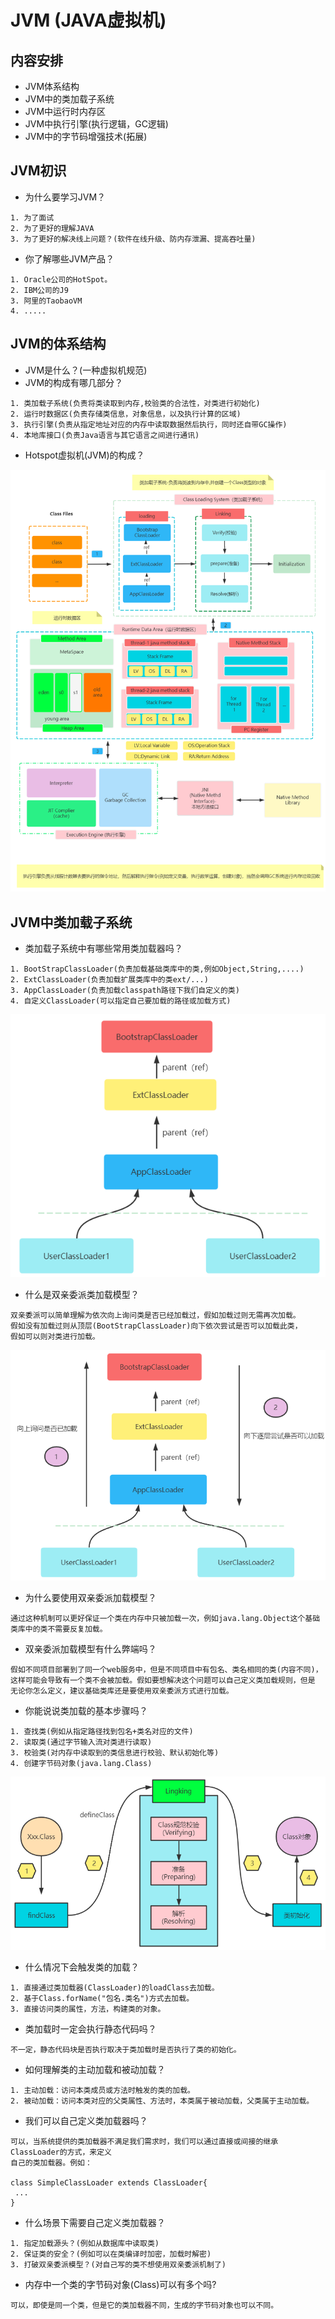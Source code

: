 # JVM (JAVA虚拟机)

## 内容安排

* JVM体系结构
* JVM中的类加载子系统
* JVM中运行时内存区
* JVM中执行引擎(执行逻辑，GC逻辑)
* JVM中的字节码增强技术(拓展)

## JVM初识

* 为什么要学习JVM？
```
1. 为了面试 
2. 为了更好的理解JAVA
3. 为了更好的解决线上问题？(软件在线升级、防内存泄漏、提高吞吐量)
```
 
* 你了解哪些JVM产品？

```
1. Oracle公司的HotSpot。
2. IBM公司的J9
3. 阿里的TaobaoVM
4. .....
```

## JVM的体系结构

* JVM是什么？(一种虚拟机规范)
* JVM的构成有哪几部分？
```
1. 类加载子系统(负责将类读取到内存,校验类的合法性，对类进行初始化)
2. 运行时数据区(负责存储类信息，对象信息，以及执行计算的区域)
3. 执行引擎(负责从指定地址对应的内存中读取数据然后执行，同时还自带GC操作)
4. 本地库接口(负责Java语言与其它语言之间进行通讯)
```

* Hotspot虚拟机(JVM)的构成？

![img.png](img.png)


## JVM中类加载子系统

* 类加载子系统中有哪些常用类加载器吗？
```
1. BootStrapClassLoader(负责加载基础类库中的类,例如Object,String,....)
2. ExtClassLoader(负责加载扩展类库中的类ext/...)
3. AppClassLoader(负责加载classpath路径下我们自定义的类)
4. 自定义ClassLoader(可以指定自己要加载的路径或加载方式)
```

![img_1.png](img_1.png)


* 什么是双亲委派类加载模型？

```
双亲委派可以简单理解为依次向上询问类是否已经加载过，假如加载过则无需再次加载。
假如没有加载过则从顶层(BootStrapClassLoader)向下依次尝试是否可以加载此类，
假如可以则对类进行加载。
```

![img_2.png](img_2.png)

* 为什么要使用双亲委派加载模型？

```
通过这种机制可以更好保证一个类在内存中只被加载一次，例如java.lang.Object这个基础
类库中的类不需要反复加载。
```

* 双亲委派加载模型有什么弊端吗？

```
假如不同项目部署到了同一个web服务中，但是不同项目中有包名、类名相同的类(内容不同)，
这样可能会导致有一个类不会被加载。假如要想解决这个问题可以自己定义类加载规则，但是
无论你怎么定义，建议基础类库还是要使用双亲委派方式进行加载。
```


* 你能说说类加载的基本步骤吗？

```
1. 查找类(例如从指定路径找到包名+类名对应的文件)
2. 读取类(通过字节输入流对类进行读取)
3. 校验类(对内存中读取到的类信息进行校验、默认初始化等)
4. 创建字节码对象(java.lang.Class)
```

![img_3.png](img_3.png)

* 什么情况下会触发类的加载？

```
1. 直接通过类加载器(ClassLoader)的loadClass去加载。
2. 基于Class.forName("包名.类名")方式去加载。
3. 直接访问类的属性，方法，构建类的对象。
```

* 类加载时一定会执行静态代码吗？

```
不一定，静态代码块是否执行取决于类加载时是否执行了类的初始化。
```

* 如何理解类的主动加载和被动加载？

```
1. 主动加载：访问本类成员或方法时触发的类的加载。
2. 被动加载：访问本类对应的父类属性、方法时，本类属于被动加载，父类属于主动加载。
```

* 我们可以自己定义类加载器吗？

```
可以，当系统提供的类加载器不满足我们需求时，我们可以通过直接或间接的继承ClassLoader的方式，来定义
自己的类加载器。例如：

class SimpleClassLoader extends ClassLoader{
 ...
}

```
* 什么场景下需要自己定义类加载器？

```
1. 指定加载源头？(例如从数据库中读取类)
2. 保证类的安全？(例如可以在类编译时加密，加载时解密)
3. 打破双亲委派模型？(对自己写的类不想使用双亲委派机制了)
```

* 内存中一个类的字节码对象(Class)可以有多个吗?

```
可以，即使是同一个类，但是它的类加载器不同，生成的字节码对象也可以不同。
```




